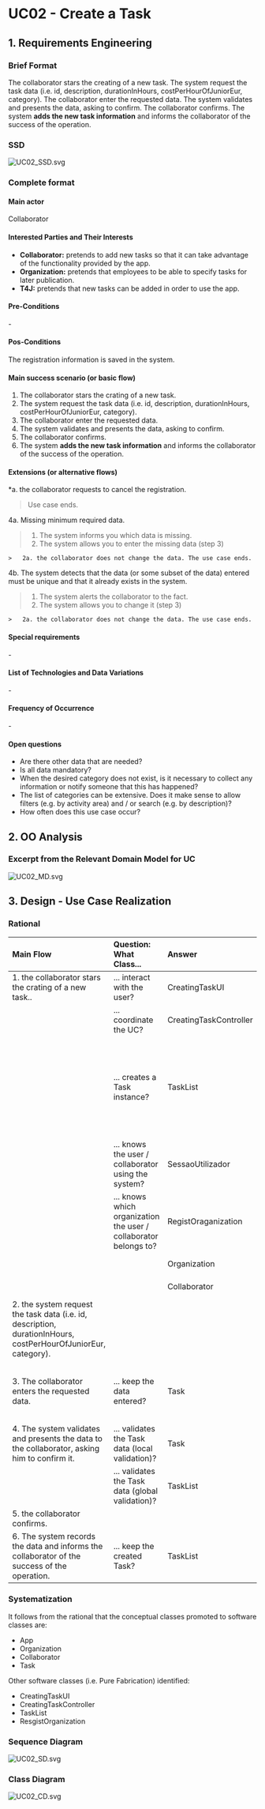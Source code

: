 # UC02 - Create a Task

## 1. Requirements Engineering

### Brief Format

The collaborator stars the creating of a new task. The system request the task data (i.e. id, description, durationInHours, costPerHourOfJuniorEur, category). The collaborator enter the requested data. The system validates and presents the data, asking to confirm. The collaborator confirms. The system **adds the new task information**  and informs the collaborator of the success of the operation.

### SSD
![UC02_SSD.svg](UC02_SSD.svg)


### Complete format

#### Main actor

Collaborator

#### Interested Parties and Their Interests
* **Collaborator:** pretends to add new tasks so that it can take advantage of the functionality provided by the app.
* **Organization:** pretends that employees to be able to specify tasks for later publication.
* **T4J:** pretends that new tasks can be added in order to use the app.


#### Pre-Conditions
\-

#### Pos-Conditions
The registration information is saved in the system.

#### Main success scenario (or basic flow)

1. The collaborator stars the crating of a new task.
2. The system request the task data (i.e. id, description, durationInHours, costPerHourOfJuniorEur, category).
3. The collaborator enter the requested data.
4. The system validates and presents the data, asking to confirm.
5. The collaborator confirms.
6. The system **adds the new task information**  and informs the collaborator of the success of the operation.

#### Extensions (or alternative flows)

*a. the collaborator requests to cancel the registration.

> Use case ends.

4a. Missing minimum required data.
>	1. The system informs you which data is missing.
>	2. The system allows you to enter the missing data (step 3)
>
	>	2a. the collaborator does not change the data. The use case ends.

4b. The system detects that the data (or some subset of the data) entered must be unique and that it already exists in the system.
>	1. The system alerts the collaborator to the fact.
>	2. The system allows you to change it (step 3)
>
	>	2a. the collaborator does not change the data. The use case ends.


#### Special requirements
\-

#### List of Technologies and Data Variations
\-

#### Frequency of Occurrence
\-

#### Open questions

* Are there other data that are needed?
* Is all data mandatory?
* When the desired category does not exist, is it necessary to collect any information or notify someone that this has happened?
* The list of categories can be extensive. Does it make sense to allow filters (e.g. by activity area) and / or search (e.g. by description)?
* How often does this use case occur?


## 2. OO Analysis

### Excerpt from the Relevant Domain Model for UC

![UC02_MD.svg](UC02_MD.svg)


## 3. Design - Use Case Realization

### Rational

| Main Flow | Question: What Class... | Answer  | Justification  |
|:--------------  |:---------------------- |:----------|:---------------------------- |
|1. the collaborator stars the crating of a new task..|... interact with the user?| CreatingTaskUI |Pure Fabrication|
| |... coordinate the UC?| CreatingTaskController |Controller|
| | ... creates a Task instance? | TaskList | Creator (Rule1) + HC / LC: in MD the Organization has a Task. By HC / LC delegates these responsibilities in TaskList. |
|| ... knows the user / collaborator using the system? | SessaoUtilizador | IE: cf. user management component documentation.
|| ... knows which organization the user / collaborator belongs to? | RegistOraganization | IE: knows all organizations. |
||| Organization | IE: knows employees. |
||| Collaborator | IE: knows data (e.g. email). |
|2. the system request the task data (i.e. id, description, durationInHours, costPerHourOfJuniorEur, category).||||
|3. The collaborator enters the requested data. | ... keep the data entered? | Task | Information Expert (IE) -instance created in step 1: it has its own data. |
|4. The system validates and presents the data to the collaborator, asking him to confirm it. | ... validates the Task data (local validation)? | Task | IE: has its own data.
| | ... validates the Task data (global validation)? | TaskList | IE: the TaskList contains / aggregates Task. |
|5. the collaborator confirms. ||||
|6. The system records the data and informs the collaborator of the success of the operation. | ... keep the created Task? | TaskList | IE: the TaskList contains / aggregates Task. |


### Systematization ##

 It follows from the rational that the conceptual classes promoted to software classes are:

 * App
 * Organization
 * Collaborator
 * Task


Other software classes (i.e. Pure Fabrication) identified:

 * CreatingTaskUI
 * CreatingTaskController
 * TaskList
 * ResgistOrganization


###	Sequence Diagram

![UC02_SD.svg](UC02_SD.svg)



###	Class Diagram

![UC02_CD.svg](UC02_CD.svg)
